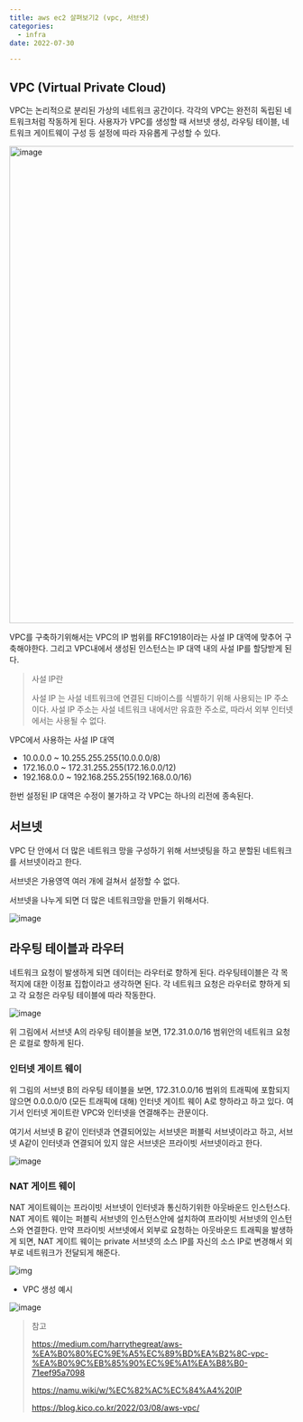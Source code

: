 ```yaml
---
title: aws ec2 살펴보기2 (vpc, 서브넷)
categories:
  - infra
date: 2022-07-30

---
```




## VPC (Virtual Private Cloud)

VPC는  논리적으로 분리된 가상의 네트워크 공간이다.
각각의 VPC는 완전히 독립된 네트워크처럼 작동하게 된다.
사용자가 VPC를 생성할 때 서브넷 생성, 라우팅 테이블, 네트워크 게이트웨이 구성 등 설정에 따라 자유롭게 구성할 수 있다.

<img width="845" alt="image" src="https://user-images.githubusercontent.com/67885363/197716515-17b6457f-1a63-469e-b314-8cefcb25c961.png">

VPC를 구축하기위해서는 VPC의 IP 범위를 RFC1918이라는 사설 IP 대역에 맞추어 구축해야한다. 그리고 VPC내에서 생성된 인스턴스는 IP 대역 내의 사설 IP를 할당받게 된다.

> 사설 IP란 
>
> 사설 IP 는 사설 네트워크에 연결된 디바이스를 식별하기 위해 사용되는 IP 주소이다. 사설 IP 주소는 사설 네트워크 내에서만 유효한 주소로, 따라서 외부 인터넷에서는 사용될 수 없다.



VPC에서 사용하는 사설 IP 대역

- 10.0.0.0 ~ 10.255.255.255(10.0.0.0/8)
- 172.16.0.0 ~ 172.31.255.255(172.16.0.0/12)
- 192.168.0.0 ~ 192.168.255.255(192.168.0.0/16)

한번 설정된 IP 대역은 수정이 불가하고 각 VPC는 하나의 리전에 종속된다. 



## 서브넷

VPC 단 안에서 더 많은 네트워크 망을 구성하기 위해 서브넷팅을 하고 분할된 네트워크를 서브넷이라고 한다.

서브넷은 가용영역 여러 개에 걸쳐서 설정할 수 없다.

서브넷을 나누게 되면 더 많은 네트워크망을 만들기 위해서다.

![image](https://user-images.githubusercontent.com/67885363/197740712-ad02fb6b-9fd7-400f-b581-d483b7962adb.png)



## 라우팅 테이블과 라우터

네트워크 요청이 발생하게 되면 데이터는 라우터로 향하게 된다. 라우팅테이블은 각 목적지에 대한 이정표 집합이라고 생각하면 된다. 각 네트워크 요청은 라우터로 향하게 되고 각 요청은 라우팅 테이블에 따라 작동한다.

![image](https://user-images.githubusercontent.com/67885363/197750943-3b8c86ae-f02e-4c71-87a8-c359e72fca53.png)

위 그림에서 서브넷 A의 라우팅 테이블을 보면, 172.31.0.0/16 범위안의 네트워크 요청은 로컬로 향하게 된다. 



### 인터넷 게이트 웨이

위 그림의 서브넷 B의 라우팅 테이블을 보면, 172.31.0.0/16 범위의 트래픽에 포함되지 않으면 0.0.0.0/0 (모든 트래픽에 대해) 인터넷 게이트 웨이 A로 향하라고 하고 있다. 여기서 인터넷 게이트란 VPC와 인터넷을 연결해주는 관문이다.

여기서 서브넷 B 같이 인터넷과 연결되어있는 서브넷은 퍼블릭 서브넷이라고 하고, 서브넷   A같이 인터넷과 연결되어 있지 않은 서브넷은 프라이빗 서브넷이라고 한다.

![image](https://user-images.githubusercontent.com/67885363/197742645-62871b60-817e-43ec-a987-151cc63363a9.png)



### NAT 게이트 웨이

NAT 게이트웨이는 프라이빗 서브넷이 인터넷과 통신하기위한 아웃바운드 인스턴스다. NAT 게이트 웨이는 퍼블릭 서브넷의 인스턴스안에 설치하여 프라이빗 서브넷의 인스턴스와 연결한다. 만약 프라이빗 서브넷에서 외부로 요청하는 아웃바운드 트래픽을 발생하게 되면, NAT 게이트 웨이는 private 서브넷의 소스 IP를 자신의 소스 IP로 변경해서 외부로 네트워크가 전달되게 해준다.

![img](https://miro.medium.com/max/1400/1*jS8gNWRUH1SFi1XAHFU0aQ.png)



- VPC 생성 예시

![image](https://user-images.githubusercontent.com/67885363/197754289-43a7357c-480d-4cbf-bb55-f1a4a6ce98c4.png)



> 참고 
>
> https://medium.com/harrythegreat/aws-%EA%B0%80%EC%9E%A5%EC%89%BD%EA%B2%8C-vpc-%EA%B0%9C%EB%85%90%EC%9E%A1%EA%B8%B0-71eef95a7098
>
> https://namu.wiki/w/%EC%82%AC%EC%84%A4%20IP
>
> https://blog.kico.co.kr/2022/03/08/aws-vpc/


